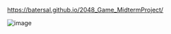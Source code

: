 
https://batersal.github.io/2048_Game_MidtermProject/

![image](https://github.com/Batersal/2048_Game_MidtermProject/assets/157564777/357c2b45-6f4b-4830-b7f2-01d1b19c16a6)
